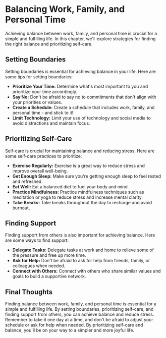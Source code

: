 # Balancing Work, Family, and Personal Time

Achieving balance between work, family, and personal time is crucial for a simple and fulfilling life. In this chapter, we'll explore strategies for finding the right balance and prioritizing self-care.

Setting Boundaries
------------------

Setting boundaries is essential for achieving balance in your life. Here are some tips for setting boundaries:

* **Prioritize Your Time:** Determine what's most important to you and prioritize your time accordingly.
* **Say No:** Don't be afraid to say no to commitments that don't align with your priorities or values.
* **Create a Schedule:** Create a schedule that includes work, family, and personal time - and stick to it!
* **Limit Technology:** Limit your use of technology and social media to avoid distractions and maintain focus.

Prioritizing Self-Care
----------------------

Self-care is crucial for maintaining balance and reducing stress. Here are some self-care practices to prioritize:

* **Exercise Regularly:** Exercise is a great way to reduce stress and improve overall well-being.
* **Get Enough Sleep:** Make sure you're getting enough sleep to feel rested and refreshed.
* **Eat Well:** Eat a balanced diet to fuel your body and mind.
* **Practice Mindfulness:** Practice mindfulness techniques such as meditation or yoga to reduce stress and increase mental clarity.
* **Take Breaks:** Take breaks throughout the day to recharge and avoid burnout.

Finding Support
---------------

Finding support from others is also important for achieving balance. Here are some ways to find support:

* **Delegate Tasks:** Delegate tasks at work and home to relieve some of the pressure and free up more time.
* **Ask for Help:** Don't be afraid to ask for help from friends, family, or colleagues when needed.
* **Connect with Others:** Connect with others who share similar values and goals to build a supportive network.

Final Thoughts
--------------

Finding balance between work, family, and personal time is essential for a simple and fulfilling life. By setting boundaries, prioritizing self-care, and finding support from others, you can achieve balance and reduce stress. Remember to take it one day at a time, and don't be afraid to adjust your schedule or ask for help when needed. By prioritizing self-care and balance, you'll be on your way to a simpler and more joyful life.
